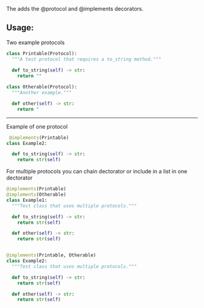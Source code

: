 The adds the @protocol and @implements decorators.

Usage:
---
Two example protocols

```python
class Printable(Protocol):
  """A test protocol that requires a to_string method."""
  
  def to_string(self) -> str:
    return ""

class Otherable(Protocol):
  """Another example."""

  def other(self) -> str:
    return "
```

---
Example of one protocol

```python
 @implements(Printable)
class Example2:

  def to_string(self) -> str:
    return str(self)
```

For multiple protocols you can chain dectorator or include in a list in one dectorator
```python
@implements(Printable)
@implements(Otherable)
class Example1:
  """Test class that uses multiple protocols."""

  def to_string(self) -> str:
    return str(self)

  def other(self) -> str:
    return str(self)


@implements(Printable, Otherable)
class Example2:
  """Test class that uses multiple protocols."""

  def to_string(self) -> str:
    return str(self)

  def other(self) -> str:
    return str(self)
```
 
